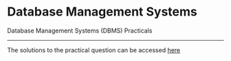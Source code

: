 # Database Management Systems
Database Management Systems (DBMS) Practicals

---
The solutions to the practical question can be accessed [here](https://ravi-prakash1907.github.io/Database-Management-Systems/SQL/Queries)
